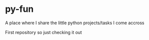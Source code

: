 # py-fun
A place where I share the little python projects/tasks I come accross

First repository so just checking it out
